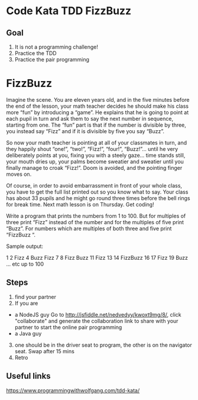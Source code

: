 # Code Kata TDD FizzBuzz 

## Goal
1. It is not a programming challenge!
2. Practice the TDD
3. Practice the pair programming

# FizzBuzz

Imagine the scene. You are eleven years old, and in the five minutes before the end of the lesson, your math teacher decides he should make his class more “fun” by introducing a “game”. He explains that he is going to point at each pupil in turn and ask them to say the next number in sequence, starting from one. The “fun” part is that if the number is divisible by three, you instead say “Fizz” and if it is divisible by five you say “Buzz”.

So now your math teacher is pointing at all of your classmates in turn, and they happily shout “one!”, “two!”, “Fizz!”, “four!”, “Buzz!”… until he very deliberately points at you, fixing you with a steely gaze… time stands still, your mouth dries up, your palms become sweatier and sweatier until you finally manage to croak “Fizz!”. Doom is avoided, and the pointing finger moves on.

Of course, in order to avoid embarrassment in front of your whole class, you have to get the full list printed out so you know what to say. Your class has about 33 pupils and he might go round three times before the bell rings for break time. Next math lesson is on Thursday. Get coding!

Write a program that prints the numbers from 1 to 100. But for multiples of three print “Fizz” instead of the number and for the multiples of five print “Buzz”. For numbers which are multiples of both three and five print “FizzBuzz “.

Sample output:

1
2
Fizz
4
Buzz
Fizz
7
8
Fizz
Buzz
11
Fizz
13
14
FizzBuzz
16
17
Fizz
19
Buzz
… etc up to 100


## Steps 
1. find your partner 
2. If you are
* a NodeJS guy 
Go to http://jsfiddle.net/nedvedyy/kwoxt9mg/8/, click "collaborate" and generate the collaboration link to share with your partner to start the online pair programming 
* a Java guy 
3. one should be in the driver seat to program, the other is on the navigator seat. Swap after 15 mins 
4. Retro


## Useful links

https://www.programmingwithwolfgang.com/tdd-kata/

